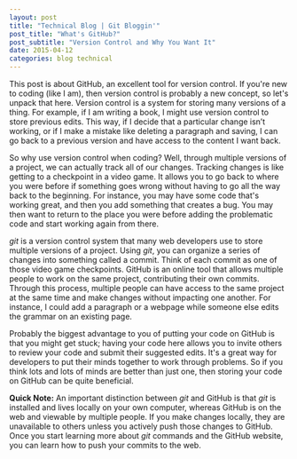 ```yaml
---
layout: post
title: "Technical Blog | Git Bloggin'"
post_title: "What's GitHub?"
post_subtitle: "Version Control and Why You Want It"
date: 2015-04-12
categories: blog technical
---
```


<p>
  This post is about GitHub, an excellent tool for version control. If you're new to coding (like I am), then version control is probably a new concept, so let's unpack that here. Version control is a system for storing many versions of a thing. For example, if I am writing a book, I might use version control to store previous edits. This way, if I decide that a particular change isn’t working, or if I make a mistake like deleting a paragraph and saving, I can go back to a previous version and have access to the content I want back.
</p>
<p>
  So why use version control when coding? Well, through multiple versions of a project, we can actually track all of our changes. Tracking changes is like getting to a checkpoint in a video game. It allows you to go back to where you were before if something goes wrong without having to go all the way back to the beginning. For instance, you may have some code that's working great, and then you add something that creates a bug. You may then want to return to the place you were before adding the problematic code and start working again from there.
</p>
<p>
  <em>git</em> is a version control system that many web developers use to store multiple versions of a project. Using <em>git</em>, you can organize a series of changes into something called a commit. Think of each commit as one of those video game checkpoints. GitHub is an online tool that allows multiple people to work on the same project, contributing their own commits. Through this process, multiple people can have access to the same project at the same time and make changes without impacting one another. For instance, I could add a paragraph or a webpage while someone else edits the grammar on an existing page.
</p>
<p>
  Probably the biggest advantage to you of putting your code on GitHub is that you might get stuck; having your code here allows you to invite others to review your code and submit their suggested edits. It's a great way for developers to put their minds together to work through problems. So if you think lots and lots of minds are better than just one, then storing your code on GitHub can be quite beneficial.
</p>
<p>
  <strong>Quick Note:</strong> An important distinction between <em>git</em> and GitHub is that <em>git</em> is installed and lives locally on your own computer, whereas GitHub is on the web and viewable by multiple people. If you make changes locally, they are unavailable to others unless you actively push those changes to GitHub. Once you start learning more about <em>git</em> commands and the GitHub website, you can learn how to push your commits to the web.
</p>
